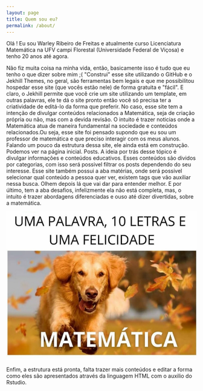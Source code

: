 ```yaml
---
layout: page
title: Quem sou eu?
permalink: /about/
---
```


Olá ! Eu sou Warley Ribeiro de Freitas e atualmente curso Licenciatura Matemática na 
UFV campi Florestal (Universidade Federal de Viçosa) e tenho 20 anos até agora.

Não fiz muita coisa na minha vida, então, basicamente isso é tudo que eu tenho o que dizer sobre mim ;( 
"Construi" esse site utilizando o GitHub e o Jekhill Themes, no geral, são ferramentas bem legais e que me possibilitou hospedar esse site (que vocês estão nele) de forma gratuita e "fácil". E claro, o Jekhill permite que você crie um site utilizando um template, em outras palavras, ele te dá o site pronto então você só precisa ter a criatividade de editá-lo da forma que preferir. 
No caso, esse site tem a intenção de divulgar conteúdos relacionados a Matemática, seja de criação própria ou não, mas com a devida revisão. O intuito é trazer noticias onde a Matemática atua de maneira fundamental na sociedade e conteúdos relacionados.Ou seja, esse site foi pensado supondo que eu sou um professor de matemática e que preciso interagir com os meus alunos. 
Falando um pouco da estrutura dessa site, ele ainda está em construção. Podemos ver na página inicial.  Posts. 
 A ideia por trás desse tópico é divulgar informações e conteúdos educativos. Esses conteúdos são dividos por categorias, com isso será possivel filtrar os posts dependendo do seu interesse.
 Esse site também possui a aba matérias, onde será possivel selecionar qual conteúdo a pessoa quer ver, existem tags que vão auxiliar nessa busca. Olhem depois lá que vai dar para entender melhor.
 E por último, tem a aba desafios, infelizmente ela não está completa, mas, o intuito é trazer abordagens diferenciadas e ouso até dizer divertidas, sobre a matemática.
 
 <img src="/static/img/meme.jpeg">
 
 Enfim, a estrutura está pronta, falta trazer mais conteúdos e editar a forma como eles são apresentados através da linguagem HTML com o auxilio do Rstudio.
 
 
 